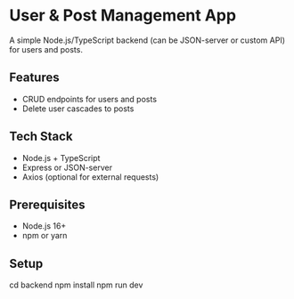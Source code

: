 # User & Post Management App 

A simple Node.js/TypeScript backend (can be JSON-server or custom API) for users and posts.

## Features
- CRUD endpoints for users and posts
- Delete user cascades to posts

## Tech Stack
- Node.js + TypeScript
- Express or JSON-server
- Axios (optional for external requests)

## Prerequisites
- Node.js 16+
- npm or yarn

## Setup
cd backend
npm install
npm run dev